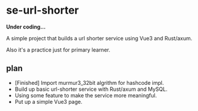# se-url-shorter

**Under coding...**

A simple project that builds a url shorter service using Vue3 and Rust/axum.

Also it's a practice just for primary learner.

## plan
- [Finished] Import murmur3_32bit algrithm for hashcode impl. 
- Build up basic url-shorter service with Rust/axum and MySQL.
- Using some feature to make the service more meaningful.
- Put up a simple Vue3 page.